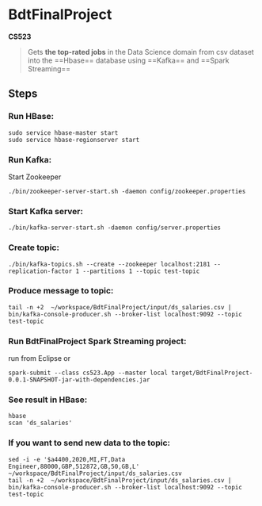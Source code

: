 # BdtFinalProject
**CS523** 

> Gets **the top-rated jobs** in the Data Science domain from csv dataset into the ==Hbase== database using ==Kafka== and ==Spark Streaming==

## Steps

### Run HBase:
```
sudo service hbase-master start
sudo service hbase-regionserver start
```

### Run Kafka:
Start Zookeeper
```
./bin/zookeeper-server-start.sh -daemon config/zookeeper.properties
```

### Start Kafka server:
```
./bin/kafka-server-start.sh -daemon config/server.properties
```

### Create topic:
```
./bin/kafka-topics.sh --create --zookeeper localhost:2181 --replication-factor 1 --partitions 1 --topic test-topic
```

### Produce message to topic:
```
tail -n +2  ~/workspace/BdtFinalProject/input/ds_salaries.csv | bin/kafka-console-producer.sh --broker-list localhost:9092 --topic test-topic
```

### Run BdtFinalProject Spark Streaming project:
run from Eclipse
or
```
spark-submit --class cs523.App --master local target/BdtFinalProject-0.0.1-SNAPSHOT-jar-with-dependencies.jar
```

### See result in HBase:
```
hbase
scan 'ds_salaries'
```

### If you want to send new data to the topic:
```
sed -i -e '$a4400,2020,MI,FT,Data Engineer,88000,GBP,512872,GB,50,GB,L'  ~/workspace/BdtFinalProject/input/ds_salaries.csv
tail -n +2  ~/workspace/BdtFinalProject/input/ds_salaries.csv | bin/kafka-console-producer.sh --broker-list localhost:9092 --topic test-topic
```
